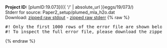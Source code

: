 **Project ID:** [plumID:19.073]({{ '/' | absolute_url }}eggs/19/073/)  
Stderr for source:  Paper2_setup/plumed_mla_h2o.dat   
Download: [zipped raw stdout](plumed_mla_h2o.dat.plumed.stdout.txt.zip) - [zipped raw stderr](plumed_mla_h2o.dat.plumed.stderr.txt.zip) 
{% raw %}
<pre>
#! Only the first 1000 rows of the error file are shown below
#! To inspect the full error file, please download the zipped raw stderr file above
</pre>
{% endraw %}
